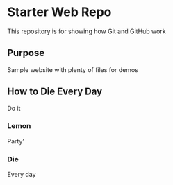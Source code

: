 # Starter Web Repo

This repository is for showing how Git and GitHub work

## Purpose

Sample website with plenty of files for demos

## How to Die Every Day
Do it

### Lemon
Party'

### Die
Every day